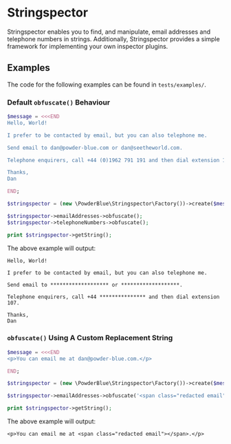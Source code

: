 # Stringspector

Stringspector enables you to find, and manipulate, email addresses and telephone numbers in strings.  Additionally, 
Stringspector provides a simple framework for implementing your own inspector plugins.

## Examples

The code for the following examples can be found in `tests/examples/`.

### Default `obfuscate()` Behaviour

```php
$message = <<<END
Hello, World!

I prefer to be contacted by email, but you can also telephone me.

Send email to dan@powder-blue.com or dan@seetheworld.com.

Telephone enquirers, call +44 (0)1962 791 191 and then dial extension 107.

Thanks,
Dan

END;

$stringspector = (new \PowderBlue\Stringspector\Factory())->create($message);

$stringspector->emailAddresses->obfuscate();
$stringspector->telephoneNumbers->obfuscate();

print $stringspector->getString();
```

The above example will output:

```
Hello, World!

I prefer to be contacted by email, but you can also telephone me.

Send email to ******************* or *******************.

Telephone enquirers, call +44 *************** and then dial extension 107.

Thanks,
Dan
```

### `obfuscate()` Using A Custom Replacement String

```php
$message = <<<END
<p>You can email me at dan@powder-blue.com.</p>

END;

$stringspector = (new \PowderBlue\Stringspector\Factory())->create($message);

$stringspector->emailAddresses->obfuscate('<span class="redacted email"></span>');

print $stringspector->getString();
```

The above example will output:

```
<p>You can email me at <span class="redacted email"></span>.</p>
```
